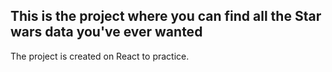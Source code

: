 This is the project where you can find all the Star wars data you've ever wanted
---

The project is created on React to practice.